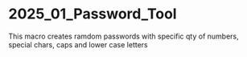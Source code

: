 # 2025_01_Password_Tool
This macro creates ramdom passwords with specific qty of numbers, special chars, caps and lower case letters
